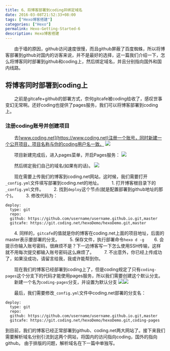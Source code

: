 ```yaml
---
title: 6、将博客部署到coding并绑定域名
date: 2016-03-08T21:52:33+08:00
tags: ["Hexo博客搭建"]
categories: ["Hexo"]
permalink: Hexo-Getting-Started-6
description: Hexo博客搭建
---
```

　　由于墙的原因，github访问速度很慢，而且github屏蔽了百度蜘蛛，所以将博客部署到github对国内的访客来说，并不是最好的选择，这一篇我们介绍一下，怎么将博客同时部署到github和coding上，然后绑定域名，并且分别指向国外和国内线路。

## 将博客同时部署到coding上
　　之前是gitcafe+github的部署方式，奈何gitcafe被coding给收了，感叹世事变幻无常啊。还好coding也提供了pages服务，我们可以将博客部署到coding上。
　　<!--more-->
### 注册coding账号并创建项目
　　去[www.coding.net](https://www.coding.net)注册一个账号，同时新建一个公开项目，项目名称与你的coding用户名一致。
![](http://ww1.sinaimg.cn/mw690/c55a7aeejw1f1pttpkn9ej20oz0h90th.jpg)

　　项目新建完成后，进入pages菜单，开启Pages服务：
![](http://ww2.sinaimg.cn/mw690/c55a7aeegw1f28b69cyatj20r90eit8y.jpg)

　　然后绑定我们自己的域名(如果有的话)。
![](http://ww2.sinaimg.cn/mw690/c55a7aeegw1f3u77wuci2j20jn06nq31.jpg)

　　现在需要上传我们的博客到coding.net网站，这时候，我们需要打开`_config.yml`文件填写部署到coding.net的地址。
　　1. 打开博客根目录下的`_config.yml`文件。
　　2. 找到`deploy`这个节点(就是配置部署到github地址的那个)。
　　3. 修改代码为：
```
deploy:
  type: git
  repo:
  github: https://github.com/username/username.github.io.git,master
  gitcafe: https://git.coding.net/hexoDemo/hexoDemo.git,master
```
　　4. 同样的，`gitcafe`的值就是你的博客在coding.net上面的项目地址，后面的master表示要部署的分支。
　　5. 保存文件，执行部署命令`hexo d -g`
　　6. 会提示你输入账号密码，很麻烦不是？下一边博客写一下怎么使用SSH传输，这样就不用每次提交都输入账号密码这么麻烦了。
　　7. 不出意外，你已经上传成功了，如果没成功，请留言给我，我或许能帮到你。

　　现在我们的博客已经部署到coding上了，但是coding规定了只有`coding-pages`这个分支下的代码才能使用pages服务，所以我们需要创建这个默认分支。
　　新建一个名为`coding-pages`分支，并设置为默认分支
![](http://ww1.sinaimg.cn/mw690/c55a7aeegw1f3u8fzcaatj20yt0bsglt.jpg)![](http://ww3.sinaimg.cn/mw690/c55a7aeegw1f3u8m31zgxj20h5088dfs.jpg)

　　最后，我们需要修改`_config.yml`文件中coding.net部署的分支名：
```
deploy:
  type: git
  repo:
  github: https://github.com/username/username.github.io.git,master
  gitcafe: https://git.coding.net/hexoDemo/hexoDemo.git,coding-pages
```

到目前，我们的博客已经正常部署到github、coding.net两大网站了。接下来我们需要解析域名分别引流到这两个网站，将国内的访问指向coding，国外的指向github。
由于排版的问题，解析域名在下一篇中单独写。
